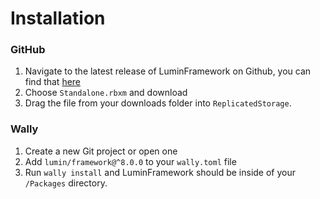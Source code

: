 # Installation

### GitHub

1. Navigate to the latest release of LuminFramework on Github, you can find that [here](https://github.com/lumin-dev/LuminFramework/releases/)
2. Choose `Standalone.rbxm` and download
3. Drag the file from your downloads folder into `ReplicatedStorage`.

### Wally

1. Create a new Git project or open one
2. Add `lumin/framework@^8.0.0` to your `wally.toml` file
3. Run `wally install` and LuminFramework should be inside of your `/Packages` directory.